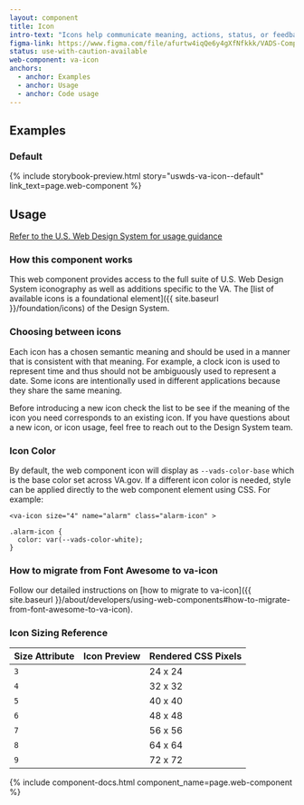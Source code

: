 ```yaml
---
layout: component
title: Icon
intro-text: "Icons help communicate meaning, actions, status, or feedback. This component provides an easy way to access the foundational iconography of the Design System."
figma-link: https://www.figma.com/file/afurtw4iqQe6y4gXfNfkkk/VADS-Component-Library?type=design&node-id=293%3A6211&mode=design&t=TEFuX0eQQAyBV7Xh-1
status: use-with-caution-available
web-component: va-icon
anchors:
  - anchor: Examples
  - anchor: Usage
  - anchor: Code usage
---
```


## Examples

### Default

{% include storybook-preview.html story="uswds-va-icon--default" link_text=page.web-component %}

## Usage

<a class="vads-c-action-link--blue" href="https://designsystem.digital.gov/components/icon/">Refer to the U.S. Web Design System for usage guidance</a>

### How this component works

This web component provides access to the full suite of U.S. Web Design System iconography as well as additions specific to the VA. The [list of available icons is a foundational element]({{ site.baseurl }}/foundation/icons) of the Design System.

### Choosing between icons

Each icon has a chosen semantic meaning and should be used in a manner that is consistent with that meaning. For example, a clock icon is used to represent time and thus should not be ambiguously used to represent a date. Some icons are intentionally used in different applications because they share the same meaning.

Before introducing a new icon check the list to be see if the meaning of the icon you need corresponds to an existing icon. If you have questions about a new icon, or icon usage, feel free to reach out to the Design System team.

### Icon Color

By default, the web component icon will display as `--vads-color-base` which is the base color set across VA.gov. If a different icon color is needed, style can be applied directly to the web component element using CSS. For example:

```
<va-icon size="4" name="alarm" class="alarm-icon" >

.alarm-icon {
  color: var(--vads-color-white);
}

```

### How to migrate from Font Awesome to va-icon

Follow our detailed instructions on [how to migrate to va-icon]({{ site.baseurl }}/about/developers/using-web-components#how-to-migrate-from-font-awesome-to-va-icon).

### Icon Sizing Reference

<table class="usa-table-borderless" style="width:auto">
  <thead>
    <tr>
      <th>Size Attribute</th>
      <th>Icon Preview</th>
      <th>Rendered CSS Pixels</th>
    </tr>
  </thead>
  <tbody>
    <tr>
      <td><code class="code vads-u-border--1px vads-u-border-color--gray-light">3</code></td>
      <td><va-icon icon="search" size="3" /></td>
      <td>24 x 24</td>
    </tr>
    <tr>
      <td><code class="code vads-u-border--1px vads-u-border-color--gray-light">4</code></td>
      <td><va-icon icon="search" size="4" /></td>
      <td>32 x 32</td>
    </tr>
    <tr>
      <td><code class="code vads-u-border--1px vads-u-border-color--gray-light">5</code></td>
      <td><va-icon icon="search" size="5" /></td>
      <td>40 x 40</td>
    </tr>
    <tr>
      <td><code class="code vads-u-border--1px vads-u-border-color--gray-light">6</code></td>
      <td><va-icon icon="search" size="6" /></td>
      <td>48 x 48</td>
    </tr>
    <tr>
      <td><code class="code vads-u-border--1px vads-u-border-color--gray-light">7</code></td>
      <td><va-icon icon="search" size="7" /></td>
      <td>56 x 56</td>
    </tr>
    <tr>
      <td><code class="code vads-u-border--1px vads-u-border-color--gray-light">8</code></td>
      <td><va-icon icon="search" size="8" /></td>
      <td>64 x 64</td>
    </tr>
    <tr>
      <td><code class="code vads-u-border--1px vads-u-border-color--gray-light">9</code></td>
      <td><va-icon icon="search" size="9" /></td>
      <td>72 x 72</td>
    </tr>
  </tbody>
</table>

{% include component-docs.html component_name=page.web-component %}